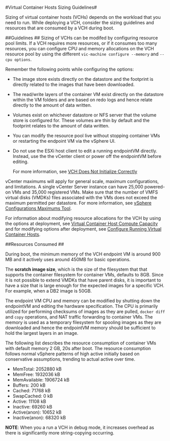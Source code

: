 #Virtual Container Hosts Sizing Guidelines#

Sizing of virtual container hosts (VCHs) depends on the workload that you need to run. While deploying a VCH, consider the sizing guidelines and resources that are consumed by a VCH during boot.

##Guidelines <a id="guidelines"></a> ##
Sizing of VCHs can be modifed by configuring resource pool limits. If a VCH requires more resources, or if it consumes too many resources, you can configure CPU and memory allocations on the VCH resource pool by using the different `vic-machine configure --memory` and `--cpu options`.

Remember the following points while configuring the options:

- The image store exists directly on the datastore  and the footprint is directly related to the images that have been downloaded.
-  The read/write layers of the container VM  exist directly on the datastore within the VM folders and are based on redo logs and hence relate directly to the amount of data written.
-  Volumes exist on whichever datastore or NFS server that the volume store is configured for.  These volumes are thin by default and the footprint relates to the amount of data written. 
-  You can modify the resource pool live without stopping container VMs or restarting the endpoint VM via the vSphere UI.
-  Do not use the ESXi host client to edit a running endpointVM directly. Instead, use the the vCenter client or power off the endpointVM before editing. 
    
    For more information, see [VCH Does Not Initialize Correctly](ts_vch_incorrect_initialization.md) 

vCenter maximums will apply for general scale, maximum configurations, and limitations. A single vCenter Server instance can have 25,000 powered-on VMs and 35,000 registered VMs. Make sure that the number of  VMFS virtual disks (VMDKs) files associated with the VMs does not exceed the maximum permitted per datastore. For more information, see [vSphere Configurations Maximums Tool]( https://configmax.vmware.com/).

For information about modifying resource allocations for the VCH by using the options at deployment, see [Virtual Container Host Compute Capacity](vch_compute.md) and for modifying options after deployment, see [Configure Running Virtual Container Hosts](configure_vch.md).

##Resources Consumed <a id="resourceconsumption"></a>##

During boot, the minimum memory of the VCH endpoint VM is around 900 MB  and it actively uses around 450MB for basic operations. 

The **scratch image size**, which is the size of the filesystem that that supports the container filesystem for container VMs, defaults to 8GB. Since it is not possible to extend VMDKs that have parent disks, it is important to have a size that is large enough for the expected images for a specific VCH. For example, when a DB2 image is 50GB.

The endpoint VM CPU and memory can be modified by shutting down the endpointVM and editing the hardware specification. The CPU is primarily utilized for performing checksums of images as they are pulled, `docker diff` and `copy` operations, and NAT traffic forwarding to container VMs. The memory is used as a temporary filesystem for spooling images as they are downloaded and hence the endpointVM memory should be sufficient to hold the largest layers in an image. 

The following list describes the resource consumption of container VMs with default memory 2 GB, 20s after boot. The resource consumption follows normal vSphere patterns of high active initially based on conservative assumptions, trending to actual active over time.

- MemTotal: 2052880 kB
- MemFree: 1932036 kB
- MemAvailable: 1906724 kB
- Buffers: 200 kB
- Cached: 71768 kB
- SwapCached: 0 kB
- Active: 11108 kB
- Inactive: 69260 kB
- Active(anon): 10652 kB
- Inactive(anon): 68320 kB

**NOTE**: When you a run a VCH in debug mode, it increases overhead as there is significantly more string-copying occurring.

